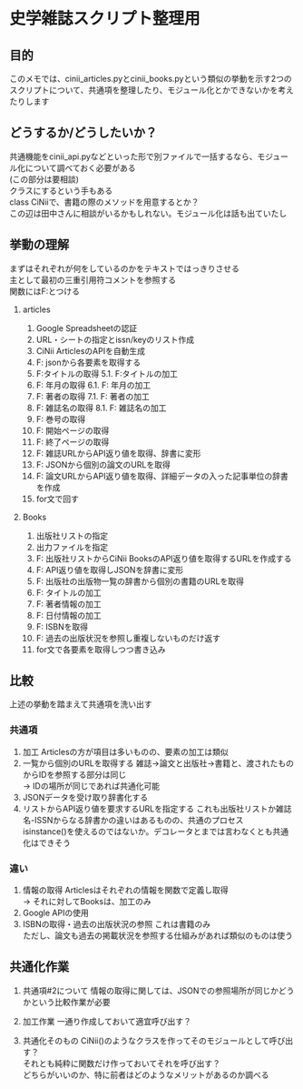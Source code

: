 # 史学雑誌スクリプト整理用
## 目的
   このメモでは、cinii_articles.pyとcinii_books.pyという類似の挙動を示す2つのスクリプトについて、共通項を整理したり、モジュール化とかできないかを考えたりします  

## どうするか/どうしたいか？
共通機能をcinii_api.pyなどといった形で別ファイルで一括するなら、モジュール化について調べておく必要がある  
(この部分は要相談)  
    クラスにするという手もある  
    class CiNiiで、書籍の際のメソッドを用意するとか？  
    この辺は田中さんに相談がいるかもしれない。モジュール化は話も出ていたし     


## 挙動の理解
まずはそれぞれが何をしているのかをテキストではっきりさせる  
主として最初の三重引用符コメントを参照する  
関数にはF:とつける

1. articles
    1. Google Spreadsheetの認証
    2. URL・シートの指定とissn/keyのリスト作成
    3. CiNii ArticlesのAPIを自動生成
    4. F: jsonから各要素を取得する
    5. F:タイトルの取得
        5.1. F:タイトルの加工
    6. F: 年月の取得
        6.1. F: 年月の加工
    7. F: 著者の取得
        7.1. F: 著者の加工
    8. F: 雑誌名の取得
        8.1. F: 雑誌名の加工
    9. F: 巻号の取得
    10. F: 開始ページの取得
    11. F: 終了ページの取得
    12. F: 雑誌URLからAPI返り値を取得、辞書に変形
    13. F: JSONから個別の論文のURLを取得
    14. F: 論文URLからAPI返り値を取得、詳細データの入った記事単位の辞書を作成
    15. for文で回す

2. Books
    1. 出版社リストの指定
    2. 出力ファイルを指定
    3. F: 出版社リストからCiNii BooksのAPI返り値を取得するURLを作成する
    4. F: API返り値を取得しJSONを辞書に変形
    5. F: 出版社の出版物一覧の辞書から個別の書籍のURLを取得
    6. F: タイトルの加工
    7. F: 著者情報の加工
    8. F: 日付情報の加工
    9. F: ISBNを取得
    10. F: 過去の出版状況を参照し重複しないものだけ返す
    11. for文で各要素を取得しつつ書き込み

## 比較
上述の挙動を踏まえて共通項を洗い出す  

### 共通項
1. 加工
    Articlesの方が項目は多いものの、要素の加工は類似
2. 一覧から個別のURLを取得する
    雑誌->論文と出版社->書籍と、渡されたものからIDを参照する部分は同じ  
        -> IDの場所が同じであれば共通化可能  
3. JSONデータを受け取り辞書化する
4. リストからAPI返り値を要求するURLを指定する
    これも出版社リストか雑誌名-ISSNからなる辞書かの違いはあるものの、共通のプロセス  
    isinstance()を使えるのではないか。デコレータとまでは言わなくとも共通化はできそう  
    

### 違い
1. 情報の取得
    Articlesはそれぞれの情報を関数で定義し取得  
    -> それに対してBooksは、加工のみ  
2. Google APIの使用
3. ISBNの取得・過去の出版状況の参照
    これは書籍のみ  
    ただし、論文も過去の掲載状況を参照する仕組みがあれば類似のものは使う  

## 共通化作業
1. 共通項#2について
情報の取得に関しては、JSONでの参照場所が同じかどうかという比較作業が必要  

2. 加工作業
一通り作成しておいて適宜呼び出す？

3. 共通化そのもの
CiNii()のようなクラスを作ってそのモジュールとして呼び出す？  
それとも純粋に関数だけ作っておいてそれを呼び出す？  
どちらがいいのか、特に前者はどのようなメリットがあるのか調べる  
